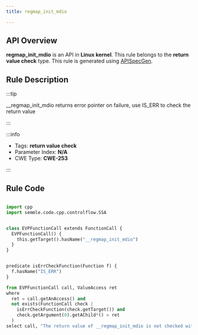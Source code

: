 ```yaml
---
title: regmap_init_mdio

---
```



## API Overview
**regmap_init_mdio** is an API in **Linux kernel**. This rule belongs to the **return value check** type. This rule is generated using [APISpecGen](../../tools/APISpecGen).
## Rule Description

:::tip

__regmap_init_mdio returns error pointer on failure, use IS_ERR to check the return value

:::

:::info

- Tags: **return value check**
- Parameter Index: **N/A**
- CWE Type: **CWE-253**

:::

## Rule Code
```python

import cpp
import semmle.code.cpp.controlflow.SSA


class EVPFunctionCall extends FunctionCall {
  EVPFunctionCall() {
    this.getTarget().hasName("__regmap_init_mdio")
  }
}


predicate isErrCheckFunction(Function f) {
  f.hasName("IS_ERR") 
}

from EVPFunctionCall call, ValueAccess ret
where
  ret = call.getAnAccess() and
  not exists(FunctionCall check |
    isErrCheckFunction(check.getTarget()) and
    check.getArgument(0).getAChild*() = ret
  )
select call, "The return value of __regmap_init_mdio is not checked with IS_ERR."
    
```